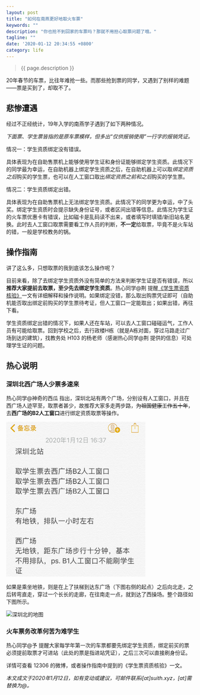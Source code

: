 ```yaml
---
layout: post
title: "如何在南燕更好地取火车票"
keywords: ""
description: "你也抢不到回家的车票吗？那就不用担心取票问题了哦。"
tagline: ""
date: '2020-01-12 20:34:55 +0800'
category: life
---
```

> {{ page.description }}

20年春节的车票，比往年难抢一些。而那些抢到票的同学，又遇到了别样的难题——票是买到了，却取不了。

## 悲惨遭遇

经过不正经统计，19年入学的南燕学子遇到了如下两种情况。

*下面票、学生票皆指的是原车票模样，但多出“仅供报销使用”一行字的报销凭证。*

情况一：学生资质绑定没有错误。

具体表现为在自助售票机上能够使用学生证和身份证能够绑定学生资质。此情况下的同学最为幸运，在自助机器上绑定学生资质之后，在自助机器上可以取*绑定资质之后*购买的学生票，也可以在人工窗口取出*绑定资质之前和之后*购买的学生票。

情况二：学生资质绑定出错。

具体表现为在自助售票机上无法绑定学生资质。此情况下的同学更为幸运，中了头奖。绑定学生资质时会提示缺失身份证号，或者区间出错等信息。此情况为学生证的火车票优惠卡有错误，比如磁卡是乱码读不出来，或者填写时填错/新旧站名更换。此时去人工窗口取票需要看工作人员的判断，**不一定**给取票，毕竟不是火车站的错，一般是学校教务的锅。

## 操作指南

讲了这么多，只想取票的我到底该怎么操作呢？

目前来看，除了去绑定学生资质外没有简单的方法来判断学生证是否有错误，所以**推荐大家提前去取票，至少先去绑定学生资质**。热心同学@荆 提醒[《学生票资质核验》](https://mp.weixin.qq.com/s/_ODExgXs_8eAXnNiKN31Wg)一文有详细解释和操作说明。如果绑定没错，那么取出购票凭证即可（自助机能否取出绑定前购买的学生票待考证，但人工窗口一定能取出；如果出错，再往下看。

学生资质绑定出错的情况下，如果人还在车站，可以去人工窗口碰碰运气，工作人员有可能给取票。回到学校之后，去行政楼H栋（就是A栋对面，穿过马路走过广场到达的建筑），找教务处 H103 的杨老师（感谢热心同学@荆 提供的信息）可处理学生证的问题。

## 热心说明

### 深圳北西广场人少票多速来

热心同学@神奇的西瓜 指出，深圳北站有两个广场，分别设有人工窗口，并且在西广场人迹罕至，取票者甚少，故推荐大家多走两步路，~~为祖国健康工作五十年~~，去**西广场的B2人工窗口**进行绑定资质取票等操作。

<img src="../assets/images/shenzhenbei-advices.png" alt="神奇的西瓜推荐西广场的B2人工窗口" style="zoom:50%;" />

如果是乘坐地铁，则是在上了扶梯到达东广场（下图右侧的起点）之后向北走，之后转弯直走，穿过一个长长的走廊，在往南走一点，就到达了西操场。整个路径如下图所示。

![深圳北的地图]({{"/assets/images/shenzhenbei-map.png"}})



### 火车票务改革何苦为难学生

热心同学@予 提醒大家每学年第一次的车票都要先绑定学生资质，绑定前买的票必须提前取票才可进站（此处的票是指进站凭证），之后三次可以直接刷身份证。

详情可查看 12306 的微博，或者操作指南中提到的《学生票资质核验》一文。

*本文成文于2020年1月12日，如有变动或建议，可邮件联系i[at]suith.xyz，[at]需替换为@。*